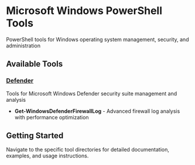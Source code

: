 # Microsoft Windows PowerShell Tools
PowerShell tools for Windows operating system management, security, and administration

## Available Tools

### [Defender](./Defender/)
Tools for Microsoft Windows Defender security suite management and analysis
- **Get-WindowsDefenderFirewallLog** - Advanced firewall log analysis with performance optimization

## Getting Started
Navigate to the specific tool directories for detailed documentation, examples, and usage instructions.
